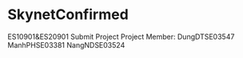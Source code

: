 # SkynetConfirmed
ES10901&ES20901 Submit Project
Project Member:
    DungDTSE03547
    ManhPHSE03381
    NangNDSE03524
